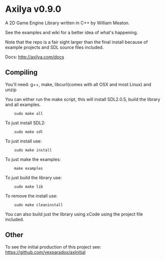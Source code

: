 # Axilya v0.9.0

A 2D Game Engine Library written in C++ by William Meaton.

See the examples and wiki for a better idea of what's happening.

Note that the repo is a fair sight larger than the final install because of example projects and SDL source files included.

Docs: http://axilya.com/docs

## Compiling

You'll need: g++, make, libcurl(comes with all OSX and most Linux) and unzip

You can either run the make script, this will install SDL2.0.5, build the library and all examples.

```Shell
	sudo make all
```

To just install SDL2:
```Shell
	sudo make sdl
```

To just install use:

```Shell
	sudo make install
```

To just make the examples:
```Shell
	make examples
```

To just build the library use:
```Shell
	sudo make lib
```

To remove the install use:

```Shell
	sudo make cleaninstall
```


You can also build just the library using xCode using the project file included.


## Other

To see the initial production of this project see: https://github.com/vexparadox/axInitial
